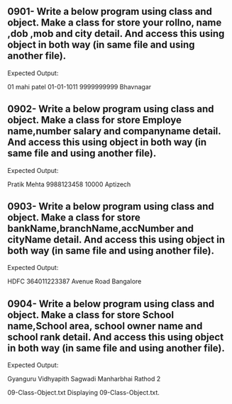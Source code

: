 
 ## 0901- Write a below program using class and object. Make a class for store your rollno, name ,dob ,mob and city detail. And access this using object in both way (in same file and using another file).

Expected Output:

01
mahi patel
01-01-1011
9999999999
Bhavnagar

## 0902- Write a below program using class and object. Make a class for store Employe name,number salary and companyname detail. And access this using object in both way (in same file and using another file).

Expected Output:

Pratik Mehta
9988123458
10000
Aptizech

## 0903- Write a below program using class and object. Make a class for store bankName,branchName,accNumber and cityName detail. And access this using object in both way (in same file and using another file).

Expected Output:

HDFC
364011223387
Avenue Road
Bangalore

## 0904- Write a below program using class and object. Make a class for store School name,School area, school owner name and school rank detail. And access this using object in both way (in same file and using another file).

Expected Output:

Gyanguru Vidhyapith
Sagwadi
Manharbhai Rathod
2

09-Class-Object.txt
Displaying 09-Class-Object.txt.